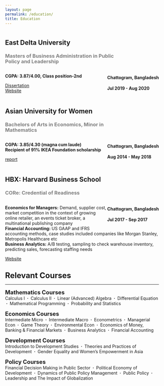 ```yaml
---
layout: page
permalink: /education/
title: Education
---
```


<div>
    <div style="display:inline-block; width: 77%">
        <h2 style="font-weight:bold; line-height:1.1">East Delta University</h2>
        <h3 style="color:grey; font-weight:bold; line-height:1.1">Masters of Business Administration in Public Policy and Leadership</h3>
    </div>
    <div style="display:inline-block; vertical-align:top; float:right">
        <h4 style="line-height:1.1">Chattogram, Bangladesh</h4>
        <h4 style="line-height:1.1">Jul 2019 - Aug 2020</h4>
    </div>
</div>
<p><b>CGPA: 3.87/4.00, Class position-2nd</b></p>
<a href="/research"><div class="color-button">Dissertation</div></a>
<a href="https://www.eastdelta.edu.bd/"><div class="color-button">Website</div></a>
<br>

<div>
    <div style="display:inline-block; width: 77%">
        <h2 style="font-weight:bold; line-height:1.1">Asian University for Women</h2>
        <h3 style="color:grey; font-weight:bold; line-height:1.1">Bachelors of Arts in Economics, Minor in Mathematics</h3>
    </div>
    <div style="display:inline-block; vertical-align:top; float:right">
        <h4 style="line-height:1.1">Chattogram, Bangladesh</h4>
        <h4 style="line-height:1.1">Aug 2014 - May 2018</h4>
    </div>
</div>
<p><b>CGPA: 3.85/4.30 (magna cum laude) <br> 
Recipient of 91% IKEA Foundation scholarship</b></p>
<a href="https://asian-university.org/"><div class="color-button">report</div></a>
<br>


<div style="line-height:1.2 !important">
    <div style="display:inline-block; width: 77%">
        <h2 style="font-weight:bold; line-height:1.1">HBX: Harvard Business School</h2>
        <h3 style="color:grey; font-weight:bold; line-height:1.1">CORe: Credential of Readiness</h3>
    </div>
    <div style="display:inline-block; vertical-align:top; float:right">
        <h4 style="line-height:1.1">Chattogram, Bangladesh</h4>
        <h4 style="line-height:1.1">Jul 2017 - Sep 2017</h4>
    </div>
</div>
<p><b>Economics for Managers:</b> Demand, supplier cost, market competition in the context of growing online retailer, an events ticket broker, a multinational publishing company <br>
<b>Financial Accounting:</b> US GAAP and IFRS accounting methods, case studies included companies like Morgan Stanley, Metropolis Healthcare etc <br>
<b>Business Analytics:</b>  A/B testing, sampling to check warehouse inventory, predicting sales, forecasting staffing needs</p>
<a href="https://online.hbs.edu/courses/core/?c1=GAW_SE_NW&source=INTL_BRND&cr2=search__-__nw__-__international__-__branded&kw=hbx_core_exm&cr5=547999763439&cr7=c&hsa_cam=1396947326&hsa_grp=57712618040&hsa_mt=e&hsa_src=g&hsa_ad=547999763439&hsa_acc={792-723-8641}&hsa_net=adwords&hsa_kw=hbx%20core&hsa_tgt=aud-951628315120:kwd-493465437512&hsa_ver=3&gclid=Cj0KCQjwwY-LBhD6ARIsACvT72PxqThAZ5BSILN0zbriuv2Ug8eKHMbTuKI7GXDrAP1cek0reHnB2icaAh_FEALw_wcB"><div class="color-button">Website</div></a>
<br>


<b style="font-size:1.8em">Relevant Courses</b>
<hr>

<b style="font-size:1.3em">Mathematics Courses</b>
<br>
Calculus I <b>&nbsp;&middot;&nbsp;</b> 
Calculus II <b>&nbsp;&middot;&nbsp;</b> 
Linear (Advanced) Algebra <b>&nbsp;&middot;&nbsp;</b> 
Differential Equation <b>&nbsp;&middot;&nbsp;</b> 
Mathematical Programming <b>&nbsp;&middot;&nbsp;</b> 
Probability and Statistics

<b style="font-size:1.3em">Economics Courses</b>
<br>
Intermediate Micro <b>&nbsp;&middot;&nbsp;</b> 
Intermediate Macro <b>&nbsp;&middot;&nbsp;</b> 
Econometrics <b>&nbsp;&middot;&nbsp;</b> 
Managerial Econ <b>&nbsp;&middot;&nbsp;</b> 
Game Theory <b>&nbsp;&middot;&nbsp;</b> 
Environmental Econ <b>&nbsp;&middot;&nbsp;</b> 
Economics of Money, Banking & Financial Markets <b>&nbsp;&middot;&nbsp;</b> 
Business Analytics <b>&nbsp;&middot;&nbsp;</b> 
Financial Accounting

<b style="font-size:1.3em">Development Courses</b>
<br>
Introduction to Development Studies <b>&nbsp;&middot;&nbsp;</b> Theories and Practices of Development <b>&nbsp;&middot;&nbsp;</b> Gender Equality and Women’s Empowerment in Asia

<b style="font-size:1.3em">Policy Courses</b>
<br>
Financial Decision Making in Public Sector <b>&nbsp;&middot;&nbsp;</b> 
Political Economy of Development <b>&nbsp;&middot;&nbsp;</b> 
Dynamics of Public Policy Management <b>&nbsp;&middot;&nbsp;</b> 
Public Policy <b>&nbsp;&middot;&nbsp;</b> 
Leadership and The Impact of Globalization
